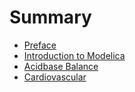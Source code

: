 # Summary

* [Preface](README.md)
* [Introduction to Modelica](chapter1.md)
* [Acidbase Balance](biochemic_and_metabolism.md)
* [Cardiovascular](cardiovascular.md)

